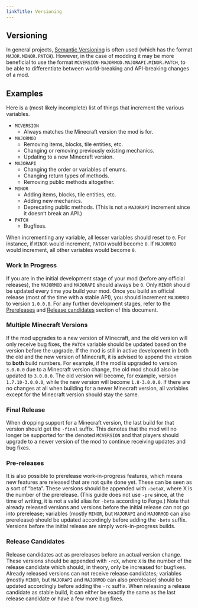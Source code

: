 ```yaml
---
linkTitle: Versioning
---
```


<article class="docs-entry">
<h1 id="versioning">Versioning<a class="headerlink" href="#versioning" title="Permanent link"> </a></h1>
<p>In general projects, <a href="https://semver.org/">Semantic Versioning</a> is often used (which has the format <code>MAJOR.MINOR.PATCH</code>). However, in the case of modding it may be more beneficial to use the format <code>MCVERSION-MAJORMOD.MAJORAPI.MINOR.PATCH</code>, to be able to differentiate between world-breaking and API-breaking changes of a mod.</p>
<h2 id="examples">Examples<a class="headerlink" href="#examples" title="Permanent link"> </a></h2>
<p>Here is a (most likely incomplete) list of things that increment the various variables.</p>
<ul>
<li><code>MCVERSION</code><ul>
<li>Always matches the Minecraft version the mod is for.</li>
</ul>
</li>
<li><code>MAJORMOD</code><ul>
<li>Removing items, blocks, tile entities, etc.</li>
<li>Changing or removing previously existing mechanics.</li>
<li>Updating to a new Minecraft version.</li>
</ul>
</li>
<li><code>MAJORAPI</code><ul>
<li>Changing the order or variables of enums.</li>
<li>Changing return types of methods.</li>
<li>Removing public methods altogether.</li>
</ul>
</li>
<li><code>MINOR</code><ul>
<li>Adding items, blocks, tile entities, etc.</li>
<li>Adding new mechanics.</li>
<li>Deprecating public methods. (This is not a <code>MAJORAPI</code> increment since it doesn&rsquo;t break an API.)</li>
</ul>
</li>
<li><code>PATCH</code><ul>
<li>Bugfixes.</li>
</ul>
</li>
</ul>
<p>When incrementing any variable, all lesser variables should reset to <code>0</code>. For instance, if <code>MINOR</code> would increment, <code>PATCH</code> would become <code>0</code>. If <code>MAJORMOD</code> would increment, all other variables would become <code>0</code>.</p>
<h3 id="work-in-progress">Work In Progress<a class="headerlink" href="#work-in-progress" title="Permanent link"> </a></h3>
<p>If you are in the initial development stage of your mod (before any official releases), the <code>MAJORMOD</code> and <code>MAJORAPI</code> should always be <code>0</code>. Only <code>MINOR</code> should be updated every time you build your mod. Once you build an official release (most of the time with a stable API), you should increment <code>MAJORMOD</code> to version <code>1.0.0.0</code>. For any further development stages, refer to the <a href="#prereleases">Prereleases</a> and <a href="#release-candidates">Release candidates</a> section of this document.</p>
<h3 id="multiple-minecraft-versions">Multiple Minecraft Versions<a class="headerlink" href="#multiple-minecraft-versions" title="Permanent link"> </a></h3>
<p>If the mod upgrades to a new version of Minecraft, and the old version will only receive bug fixes, the <code>PATCH</code> variable should be updated based on the version before the upgrade. If the mod is still in active development in both the old and the new version of Minecraft, it is advised to append the version to <strong>both</strong> build numbers. For example, if the mod is upgraded to version <code>3.0.0.0</code> due to a Minecraft version change, the old mod should also be updated to <code>3.0.0.0</code>. The old version will become, for example, version <code>1.7.10-3.0.0.0</code>, while the new version will become <code>1.8-3.0.0.0</code>. If there are no changes at all when building for a newer Minecraft version, all variables except for the Minecraft version should stay the same.</p>
<h3 id="final-release">Final Release<a class="headerlink" href="#final-release" title="Permanent link"> </a></h3>
<p>When dropping support for a Minecraft version, the last build for that version should get the <code>-final</code> suffix. This denotes that the mod will no longer be supported for the denoted <code>MCVERSION</code> and that players should upgrade to a newer version of the mod to continue receiving updates and bug fixes.</p>
<h3 id="pre-releases">Pre-releases<a class="headerlink" href="#pre-releases" title="Permanent link"> </a></h3>
<p>It is also possible to prerelease work-in-progress features, which means new features are released that are not quite done yet. These can be seen as a sort of &ldquo;beta&rdquo;. These versions should be appended with <code>-betaX</code>, where X is the number of the prerelease. (This guide does not use <code>-pre</code> since, at the time of writing, it is not a valid alias for <code>-beta</code> according to Forge.) Note that already released versions and versions before the initial release can not go into prerelease; variables (mostly <code>MINOR</code>, but <code>MAJORAPI</code> and <code>MAJORMOD</code> can also prerelease) should be updated accordingly before adding the <code>-beta</code> suffix. Versions before the initial release are simply work-in-progress builds.</p>
<h3 id="release-candidates">Release Candidates<a class="headerlink" href="#release-candidates" title="Permanent link"> </a></h3>
<p>Release candidates act as prereleases before an actual version change. These versions should be appended with <code>-rcX</code>, where <code>X</code> is the number of the release candidate which should, in theory, only be increased for bugfixes. Already released versions can not receive release candidates; variables (mostly <code>MINOR</code>, but <code>MAJORAPI</code> and <code>MAJORMOD</code> can also prerelease)  should be updated accordingly before adding the <code>-rc</code> suffix. When releasing a release candidate as stable build, it can either be exactly the same as the last release candidate or have a few more bug fixes.</p>
</article>